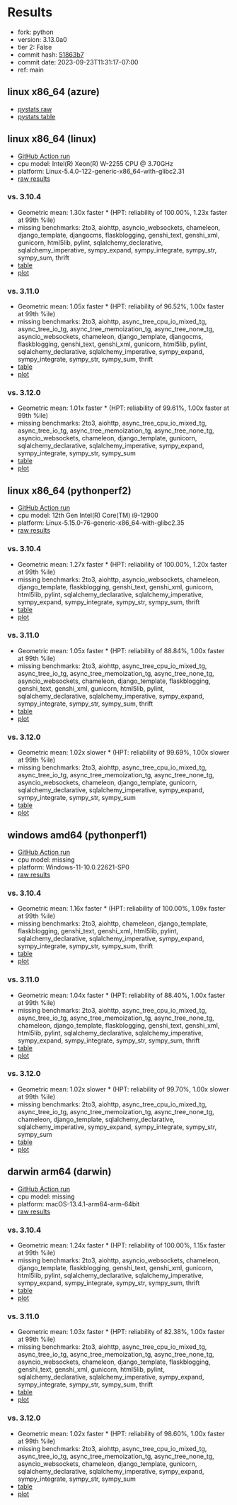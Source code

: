 # Results

- fork: python
- version: 3.13.0a0
- tier 2: False
- commit hash: [51863b7](https://github.com/python/cpython/commit/51863b7)
- commit date: 2023-09-23T11:31:17-07:00
- ref: main

## linux x86_64 (azure)

- [pystats raw](bm-20230923-azure-x86_64-python-main-3.13.0a0-51863b7-pystats.json)
- [pystats table](bm-20230923-azure-x86_64-python-main-3.13.0a0-51863b7-pystats.md)

## linux x86_64 (linux)

- [GitHub Action run](https://github.com/faster-cpython/benchmarking/actions/runs/6286863773)
- cpu model: Intel(R) Xeon(R) W-2255 CPU @ 3.70GHz
- platform: Linux-5.4.0-122-generic-x86_64-with-glibc2.31
- [raw results](bm-20230923-linux-x86_64-python-main-3.13.0a0-51863b7.json)

### vs. 3.10.4

- Geometric mean: 1.30x faster \* (HPT: reliability of 100.00%, 1.23x faster at 99th %ile)
- missing benchmarks: 2to3, aiohttp, asyncio_websockets, chameleon, django_template, djangocms, flaskblogging, genshi_text, genshi_xml, gunicorn, html5lib, pylint, sqlalchemy_declarative, sqlalchemy_imperative, sympy_expand, sympy_integrate, sympy_str, sympy_sum, thrift
- [table](bm-20230923-linux-x86_64-python-main-3.13.0a0-51863b7-vs-3.10.4.md)
- [plot](bm-20230923-linux-x86_64-python-main-3.13.0a0-51863b7-vs-3.10.4.png)

### vs. 3.11.0

- Geometric mean: 1.05x faster \* (HPT: reliability of 96.52%, 1.00x faster at 99th %ile)
- missing benchmarks: 2to3, aiohttp, async_tree_cpu_io_mixed_tg, async_tree_io_tg, async_tree_memoization_tg, async_tree_none_tg, asyncio_websockets, chameleon, django_template, djangocms, flaskblogging, genshi_text, genshi_xml, gunicorn, html5lib, pylint, sqlalchemy_declarative, sqlalchemy_imperative, sympy_expand, sympy_integrate, sympy_str, sympy_sum, thrift
- [table](bm-20230923-linux-x86_64-python-main-3.13.0a0-51863b7-vs-3.11.0.md)
- [plot](bm-20230923-linux-x86_64-python-main-3.13.0a0-51863b7-vs-3.11.0.png)

### vs. 3.12.0

- Geometric mean: 1.01x faster \* (HPT: reliability of 99.61%, 1.00x faster at 99th %ile)
- missing benchmarks: 2to3, aiohttp, async_tree_cpu_io_mixed_tg, async_tree_io_tg, async_tree_memoization_tg, async_tree_none_tg, asyncio_websockets, chameleon, django_template, gunicorn, sqlalchemy_declarative, sqlalchemy_imperative, sympy_expand, sympy_integrate, sympy_str, sympy_sum
- [table](bm-20230923-linux-x86_64-python-main-3.13.0a0-51863b7-vs-3.12.0.md)
- [plot](bm-20230923-linux-x86_64-python-main-3.13.0a0-51863b7-vs-3.12.0.png)

## linux x86_64 (pythonperf2)

- [GitHub Action run](https://github.com/faster-cpython/benchmarking/actions/runs/6286863773)
- cpu model: 12th Gen Intel(R) Core(TM) i9-12900
- platform: Linux-5.15.0-76-generic-x86_64-with-glibc2.35
- [raw results](bm-20230923-pythonperf2-x86_64-python-main-3.13.0a0-51863b7.json)

### vs. 3.10.4

- Geometric mean: 1.27x faster \* (HPT: reliability of 100.00%, 1.20x faster at 99th %ile)
- missing benchmarks: 2to3, aiohttp, asyncio_websockets, chameleon, django_template, flaskblogging, genshi_text, genshi_xml, gunicorn, html5lib, pylint, sqlalchemy_declarative, sqlalchemy_imperative, sympy_expand, sympy_integrate, sympy_str, sympy_sum, thrift
- [table](bm-20230923-pythonperf2-x86_64-python-main-3.13.0a0-51863b7-vs-3.10.4.md)
- [plot](bm-20230923-pythonperf2-x86_64-python-main-3.13.0a0-51863b7-vs-3.10.4.png)

### vs. 3.11.0

- Geometric mean: 1.05x faster \* (HPT: reliability of 88.84%, 1.00x faster at 99th %ile)
- missing benchmarks: 2to3, aiohttp, async_tree_cpu_io_mixed_tg, async_tree_io_tg, async_tree_memoization_tg, async_tree_none_tg, asyncio_websockets, chameleon, django_template, flaskblogging, genshi_text, genshi_xml, gunicorn, html5lib, pylint, sqlalchemy_declarative, sqlalchemy_imperative, sympy_expand, sympy_integrate, sympy_str, sympy_sum, thrift
- [table](bm-20230923-pythonperf2-x86_64-python-main-3.13.0a0-51863b7-vs-3.11.0.md)
- [plot](bm-20230923-pythonperf2-x86_64-python-main-3.13.0a0-51863b7-vs-3.11.0.png)

### vs. 3.12.0

- Geometric mean: 1.02x slower \* (HPT: reliability of 99.69%, 1.00x slower at 99th %ile)
- missing benchmarks: 2to3, aiohttp, async_tree_cpu_io_mixed_tg, async_tree_io_tg, async_tree_memoization_tg, async_tree_none_tg, asyncio_websockets, chameleon, django_template, gunicorn, sqlalchemy_declarative, sqlalchemy_imperative, sympy_expand, sympy_integrate, sympy_str, sympy_sum
- [table](bm-20230923-pythonperf2-x86_64-python-main-3.13.0a0-51863b7-vs-3.12.0.md)
- [plot](bm-20230923-pythonperf2-x86_64-python-main-3.13.0a0-51863b7-vs-3.12.0.png)

## windows amd64 (pythonperf1)

- [GitHub Action run](https://github.com/faster-cpython/benchmarking/actions/runs/6286863773)
- cpu model: missing
- platform: Windows-11-10.0.22621-SP0
- [raw results](bm-20230923-pythonperf1-amd64-python-main-3.13.0a0-51863b7.json)

### vs. 3.10.4

- Geometric mean: 1.16x faster \* (HPT: reliability of 100.00%, 1.09x faster at 99th %ile)
- missing benchmarks: 2to3, aiohttp, chameleon, django_template, flaskblogging, genshi_text, genshi_xml, html5lib, pylint, sqlalchemy_declarative, sqlalchemy_imperative, sympy_expand, sympy_integrate, sympy_str, sympy_sum, thrift
- [table](bm-20230923-pythonperf1-amd64-python-main-3.13.0a0-51863b7-vs-3.10.4.md)
- [plot](bm-20230923-pythonperf1-amd64-python-main-3.13.0a0-51863b7-vs-3.10.4.png)

### vs. 3.11.0

- Geometric mean: 1.04x faster \* (HPT: reliability of 88.40%, 1.00x faster at 99th %ile)
- missing benchmarks: 2to3, aiohttp, async_tree_cpu_io_mixed_tg, async_tree_io_tg, async_tree_memoization_tg, async_tree_none_tg, chameleon, django_template, flaskblogging, genshi_text, genshi_xml, html5lib, pylint, sqlalchemy_declarative, sqlalchemy_imperative, sympy_expand, sympy_integrate, sympy_str, sympy_sum, thrift
- [table](bm-20230923-pythonperf1-amd64-python-main-3.13.0a0-51863b7-vs-3.11.0.md)
- [plot](bm-20230923-pythonperf1-amd64-python-main-3.13.0a0-51863b7-vs-3.11.0.png)

### vs. 3.12.0

- Geometric mean: 1.02x slower \* (HPT: reliability of 99.70%, 1.00x slower at 99th %ile)
- missing benchmarks: 2to3, aiohttp, async_tree_cpu_io_mixed_tg, async_tree_io_tg, async_tree_memoization_tg, async_tree_none_tg, chameleon, django_template, sqlalchemy_declarative, sqlalchemy_imperative, sympy_expand, sympy_integrate, sympy_str, sympy_sum
- [table](bm-20230923-pythonperf1-amd64-python-main-3.13.0a0-51863b7-vs-3.12.0.md)
- [plot](bm-20230923-pythonperf1-amd64-python-main-3.13.0a0-51863b7-vs-3.12.0.png)

## darwin arm64 (darwin)

- [GitHub Action run](https://github.com/faster-cpython/benchmarking/actions/runs/6286863773)
- cpu model: missing
- platform: macOS-13.4.1-arm64-arm-64bit
- [raw results](bm-20230923-darwin-arm64-python-main-3.13.0a0-51863b7.json)

### vs. 3.10.4

- Geometric mean: 1.24x faster \* (HPT: reliability of 100.00%, 1.15x faster at 99th %ile)
- missing benchmarks: 2to3, aiohttp, asyncio_websockets, chameleon, django_template, flaskblogging, genshi_text, genshi_xml, gunicorn, html5lib, pylint, sqlalchemy_declarative, sqlalchemy_imperative, sympy_expand, sympy_integrate, sympy_str, sympy_sum, thrift
- [table](bm-20230923-darwin-arm64-python-main-3.13.0a0-51863b7-vs-3.10.4.md)
- [plot](bm-20230923-darwin-arm64-python-main-3.13.0a0-51863b7-vs-3.10.4.png)

### vs. 3.11.0

- Geometric mean: 1.03x faster \* (HPT: reliability of 82.38%, 1.00x faster at 99th %ile)
- missing benchmarks: 2to3, aiohttp, async_tree_cpu_io_mixed_tg, async_tree_io_tg, async_tree_memoization_tg, async_tree_none_tg, asyncio_websockets, chameleon, django_template, flaskblogging, genshi_text, genshi_xml, gunicorn, html5lib, pylint, sqlalchemy_declarative, sqlalchemy_imperative, sympy_expand, sympy_integrate, sympy_str, sympy_sum, thrift
- [table](bm-20230923-darwin-arm64-python-main-3.13.0a0-51863b7-vs-3.11.0.md)
- [plot](bm-20230923-darwin-arm64-python-main-3.13.0a0-51863b7-vs-3.11.0.png)

### vs. 3.12.0

- Geometric mean: 1.02x faster \* (HPT: reliability of 98.60%, 1.00x faster at 99th %ile)
- missing benchmarks: 2to3, aiohttp, async_tree_cpu_io_mixed_tg, async_tree_io_tg, async_tree_memoization_tg, async_tree_none_tg, asyncio_websockets, chameleon, django_template, gunicorn, sqlalchemy_declarative, sqlalchemy_imperative, sympy_expand, sympy_integrate, sympy_str, sympy_sum
- [table](bm-20230923-darwin-arm64-python-main-3.13.0a0-51863b7-vs-3.12.0.md)
- [plot](bm-20230923-darwin-arm64-python-main-3.13.0a0-51863b7-vs-3.12.0.png)

